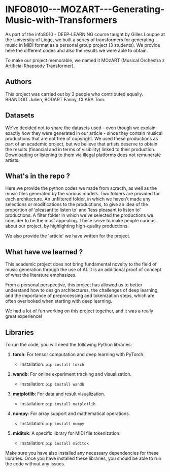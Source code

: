 # INFO8010---MOZART---Generating-Music-with-Transformers
As part of the info8010 - DEEP-LEARNING course taught by Gilles Louppe at the University of Liège, we built a series of transformers for generating music in MIDI format as a personal group project (3 students).  We provide here the different codes and also the results we were able to obtain.

To make our project memorable, we named it MOzART (Musical Orchestra z Artificial Rhapsody Transformer).

## Authors

This project was carried out by 3 people who contributed equally.
BRANDOIT Julien,
BODART Fanny,
CLARA Tom.

## Datasets

We've decided not to share the datasets used - even though we explain exactly how they were generated in our article - since they contain musical productions that are not free of copyright. We used these productions as part of an academic project, but we believe that artists deserve to obtain the results (financial and in terms of visibility) linked to their production. Downloading or listening to them via illegal platforms does not remunerate artists.

## What's in the repo ?

Here we provide the python codes we made from scracth, as well as the music files generated by the various models. Two folders are provided for each architecture. An unfiltered folder, in which we haven't made any selections or modifications to the productions, to give an idea of the proportion of 'pleasant to listen to' and 'less pleasant to listen to' productions. A filter folder in which we've selected the productions we consider to be the most appealing. These serve to make people curious about our project, by highlighting high-quality productions.

We also provide the 'article' we have written for the project.

## What have we learned ?
This academic project does not bring fundamental novelty to the field of music generation through the use of AI. It is an additional proof of concept of what the literature emphasizes.

From a personal perspective, this project has allowed us to better understand how to design architectures, the challenges of deep learning, and the importance of preprocessing and tokenization steps, which are often overlooked when starting with deep learning.

We had a lot of fun working on this project together, and it was a really great experience!

## Libraries

To run the code, you will need the following Python libraries:

1. **torch**: For tensor computation and deep learning with PyTorch.
   - Installation: `pip install torch`

2. **wandb**: For online experiment tracking and visualization.
   - Installation: `pip install wandb`

3. **matplotlib**: For data and result visualization.
   - Installation: `pip install matplotlib`

4. **numpy**: For array support and mathematical operations.
   - Installation: `pip install numpy`

5. **miditok**: A specific library for MIDI file tokenization.
   - Installation: `pip install miditok`

Make sure you have also installed any necessary dependencies for these libraries. Once you have installed these libraries, you should be able to run the code without any issues.
